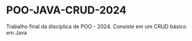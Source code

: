 # POO-JAVA-CRUD-2024
 Trabalho final da disciplica de POO - 2024. Consiste em um CRUD básico em Java
